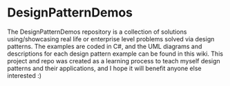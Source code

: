 # DesignPatternDemos
The DesignPatternDemos repository is a collection of solutions using/showcasing real life or enterprise level problems solved via design patterns. The examples are coded in C#, and the UML diagrams and descriptions for each design pattern example can be found in this wiki. This project and repo was created as a learning process to teach myself design patterns and their applications, and I hope it will benefit anyone else interested :)
